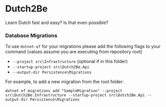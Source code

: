 # Dutch2Be
Learn Dutch fast and easy? Is that even possible?


### Database Migrations

To use `dotnet-ef` for your migrations please add the following flags to your command (values assume you are executing from repository root)

* `--project src\Infrastructure` (optional if in this folder)
* `--startup-project src\Dutch2Be.Api`
* `--output-dir Persistence\Migrations`

For example, to add a new migration from the root folder:

 `dotnet ef migrations add "SampleMigration" --project src\Dutch2Be.Infrastructure --startup-project src\Dutch2Be.Api --output-dir Persistence\Migrations` 
